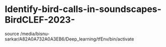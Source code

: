 # Identify-bird-calls-in-soundscapes-BirdCLEF-2023-

source /media/bisnu-sarkar/A82A0A732A0A3EB6/Deep_learning/tfEnv/bin/activate
